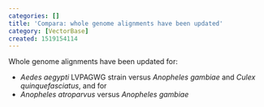 ```yaml
---
categories: []
title: 'Compara: whole genome alignments have been updated'
category: [VectorBase]
created: 1519154114
---
```

Whole genome alignments have been updated for: 

<ul> 
<li><i>Aedes aegypti</i> LVPAGWG strain versus <i>Anopheles gambiae</i> and <i>Culex quinquefasciatus</i>, and for </li> 
<li><i>Anopheles atroparvus</i> versus <i>Anopheles gambiae</i></li> </ul>

